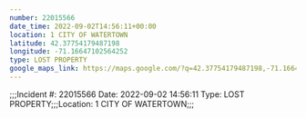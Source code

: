 ```yaml
---
number: 22015566
date_time: 2022-09-02T14:56:11+00:00
location: 1 CITY OF WATERTOWN
latitude: 42.37754179487198
longitude: -71.16647102564252
type: LOST PROPERTY
google_maps_link: https://maps.google.com/?q=42.37754179487198,-71.16647102564252
---
```


;;;Incident #: 22015566  Date: 2022-09-02 14:56:11   Type: LOST PROPERTY;;;Location: 1 CITY OF WATERTOWN;;;

